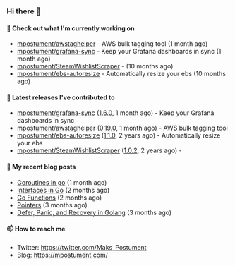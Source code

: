 ### Hi there 👋

#### 👷 Check out what I'm currently working on

- [mpostument/awstaghelper](https://github.com/mpostument/awstaghelper) - AWS bulk tagging tool (1 month ago)
- [mpostument/grafana-sync](https://github.com/mpostument/grafana-sync) - Keep your Grafana dashboards in sync (1 month ago)
- [mpostument/SteamWishlistScraper](https://github.com/mpostument/SteamWishlistScraper) -  (10 months ago)
- [mpostument/ebs-autoresize](https://github.com/mpostument/ebs-autoresize) - Automatically resize your ebs (10 months ago)

#### 🔭 Latest releases I've contributed to

- [mpostument/grafana-sync](https://github.com/mpostument/grafana-sync) ([1.6.0](https://github.com/mpostument/grafana-sync/releases/tag/1.6.0), 1 month ago) - Keep your Grafana dashboards in sync
- [mpostument/awstaghelper](https://github.com/mpostument/awstaghelper) ([0.19.0](https://github.com/mpostument/awstaghelper/releases/tag/0.19.0), 1 month ago) - AWS bulk tagging tool
- [mpostument/ebs-autoresize](https://github.com/mpostument/ebs-autoresize) ([1.1.0](https://github.com/mpostument/ebs-autoresize/releases/tag/1.1.0), 2 years ago) - Automatically resize your ebs
- [mpostument/SteamWishlistScraper](https://github.com/mpostument/SteamWishlistScraper) ([1.0.2](https://github.com/mpostument/SteamWishlistScraper/releases/tag/1.0.2), 2 years ago) - 

#### 📜 My recent blog posts

- [Goroutines in go](https://mpostument.com/2023/02/20/go-routines/) (1 month ago)
- [Interfaces in Go](https://mpostument.com/2023/01/15/go-interfaces/) (2 months ago)
- [Go Functions](https://mpostument.com/2023/01/06/go-functions/) (2 months ago)
- [Pointers](https://mpostument.com/2022/12/30/go-pointers/) (3 months ago)
- [Defer, Panic, and Recovery in Golang](https://mpostument.com/2022/12/22/go-defer-panic/) (3 months ago)

#### 📫 How to reach me

- Twitter: https://twitter.com/Maks_Postument
- Blog: https://mpostument.com/
